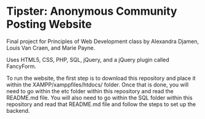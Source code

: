 # Tipster: Anonymous Community Posting Website
Final project for Principles of Web Development class by Alexandra Djamen, Louis Van Craen, and Marie Payne.

Uses HTML5, CSS, PHP, SQL, jQuery, and a jQuery plugin called FancyForm.


To run the website, the first step is to download this repository and place it within the XAMPP/xamppfiles/htdocs/ folder. Once that is done, you will need to go within the etc folder within this repository and read the README.md file. You will also need to go within the SQL folder within this repository and read that README.md file and follow the steps to set up the backend.
